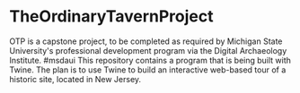 # TheOrdinaryTavernProject
OTP is a capstone project, to be completed as required by Michigan State University's professional development program via the Digital Archaeology Institute. #msdaui This repository contains a program that is being built with Twine. The plan is to use Twine to build an interactive web-based tour of a historic site, located in New Jersey. 
